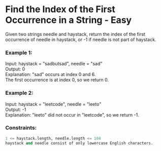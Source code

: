 # Find the Index of the First Occurrence in a String -  Easy

Given two strings needle and haystack, return the index of the first occurrence of needle in haystack, or -1 if needle is not part of haystack.

### Example 1:

Input: haystack = "sadbutsad", needle = "sad"\
Output: 0\
Explanation: "sad" occurs at index 0 and 6.\
The first occurrence is at index 0, so we return 0.

### Example 2:

Input: haystack = "leetcode", needle = "leeto"\
Output: -1\
Explanation: "leeto" did not occur in "leetcode", so we return -1.

### Constraints:

```python
1 <= haystack.length, needle.length <= 104
haystack and needle consist of only lowercase English characters.
```
